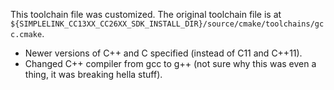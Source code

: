 This toolchain file was customized. The original toolchain file is at `${SIMPLELINK_CC13XX_CC26XX_SDK_INSTALL_DIR}/source/cmake/toolchains/gcc.cmake`.

* Newer versions of C++ and C specified (instead of C11 and C++11).
* Changed C++ compiler from gcc to g++ (not sure why this was even a thing, it was breaking hella stuff).